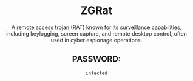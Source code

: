 <div align="center">

# ZGRat

A remote access trojan (RAT) known for its surveillance capabilities, including keylogging, screen capture, and remote desktop control, often used in cyber espionage operations.

## PASSWORD: 

```
infected
```

</div>
